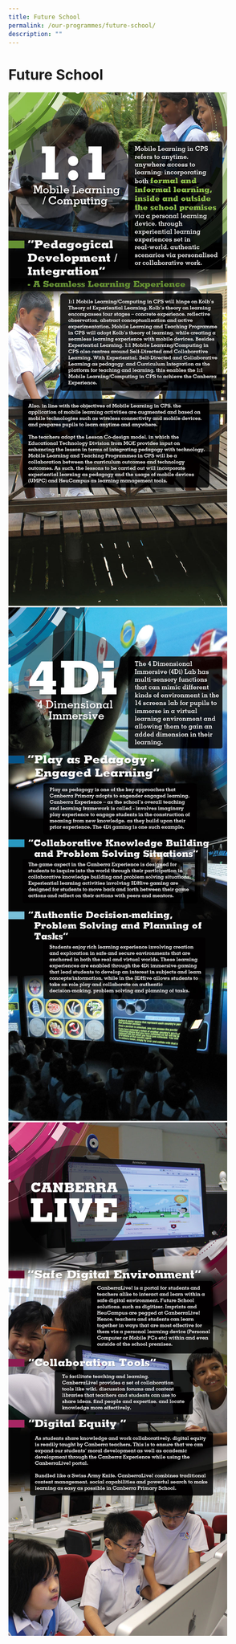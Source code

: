 ```yaml
---
title: Future School
permalink: /our-programmes/future-school/
description: ""
---
```

# Future School 

![](/images/CPS_1to1_1.jpg)
![](/images/CPS_4di_2.jpg)
![](/images/CPS_CanLive_1.jpg)